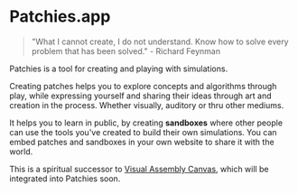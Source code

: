 # Patchies.app

> "What I cannot create, I do not understand. Know how to solve every problem that has been solved." - Richard Feynman

Patchies is a tool for creating and playing with simulations.

Creating patches helps you to explore concepts and algorithms through play, while expressing yourself and sharing their ideas through art and creation in the process. Whether visually, auditory or thru other mediums.

It helps you to learn in public, by creating **sandboxes** where other people can use the tools you've created to build their own simulations. You can embed patches and sandboxes in your own website to share it with the world.

This is a spiritual successor to [Visual Assembly Canvas](https://github.com/heypoom/visual-assembly-canvas), which will be integrated into Patchies soon.
